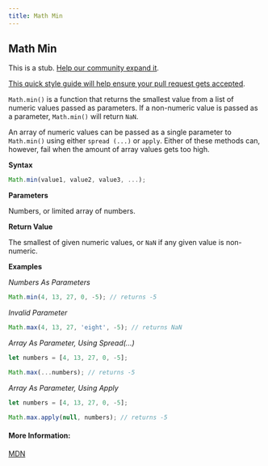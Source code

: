 ```yaml
---
title: Math Min
---
```

## Math Min

This is a stub. <a href='https://github.com/freecodecamp/guides/tree/master/src/pages/javascript/standard-objects/math/math-min/index.md' target='_blank' rel='nofollow'>Help our community expand it</a>.

<a href='https://github.com/freecodecamp/guides/blob/master/README.md' target='_blank' rel='nofollow'>This quick style guide will help ensure your pull request gets accepted</a>.

<!-- The article goes here, in GitHub-flavored Markdown. Feel free to add YouTube videos, images, and CodePen/JSBin embeds  -->

`Math.min()` is a function that returns the smallest value from a list of numeric values passed as parameters. If a non-numeric value is passed as a parameter, `Math.min()` will return `NaN`.

An array of numeric values can be passed as a single parameter to `Math.min()` using either `spread (...)` or `apply`. Either of these methods can, however, fail when the amount of array values gets too high.

**Syntax**

```js
Math.min(value1, value2, value3, ...);
```

**Parameters**

Numbers, or limited array of numbers.

**Return Value**

The smallest of given numeric values, or `NaN` if any given value is non-numeric.


**Examples**

_Numbers As Parameters_

```js
Math.min(4, 13, 27, 0, -5); // returns -5
```

_Invalid Parameter_

```js
Math.max(4, 13, 27, 'eight', -5); // returns NaN
```

_Array As Parameter, Using Spread(...)_

```js
let numbers = [4, 13, 27, 0, -5];

Math.max(...numbers); // returns -5
```

_Array As Parameter, Using Apply_

```js
let numbers = [4, 13, 27, 0, -5];

Math.max.apply(null, numbers); // returns -5
```

#### More Information:
<!-- Please add any articles you think might be helpful to read before writing the article -->
<a href="https://developer.mozilla.org/en-US/docs/Web/JavaScript/Reference/Global_Objects/Math/min">MDN</a>

